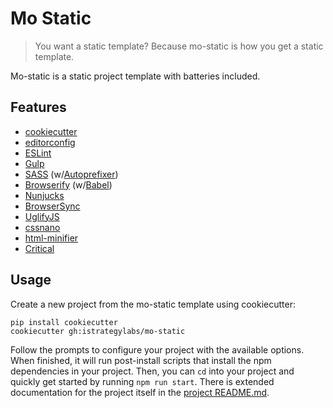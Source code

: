 # Mo Static

> You want a static template? Because mo-static is how you get a static
template.

Mo-static is a static project template with batteries included.

## Features

* [cookiecutter](https://github.com/audreyr/cookiecutter)
* [editorconfig](http://editorconfig.org/)
* [ESLint](http://eslint.org/)
* [Gulp](http://gulpjs.com/)
* [SASS](https://github.com/dlmanning/gulp-sass) (w/[Autoprefixer](https://autoprefixer.github.io/))
* [Browserify](http://browserify.org/) (w/[Babel](https://babeljs.io/))
* [Nunjucks](https://mozilla.github.io/nunjucks/)
* [BrowserSync](http://www.browsersync.io/)
* [UglifyJS](https://github.com/mishoo/UglifyJS2/)
* [cssnano](https://github.com/ben-eb/cssnano)
* [html-minifier](https://github.com/kangax/html-minifier)
* [Critical](https://github.com/addyosmani/critical)


## Usage

Create a new project from the mo-static template using cookiecutter:

```
pip install cookiecutter
cookiecutter gh:istrategylabs/mo-static
```

Follow the prompts to configure your project with the available options. When
finished, it will run post-install scripts that install the npm dependencies in
your project. Then, you can `cd` into your project and quickly get started by
running `npm run start`. There is extended documentation for the project itself
in the [project README.md](https://github.com/istrategylabs/mo-static/blob/master/%7B%7B%20cookiecutter.repo_name%20%7D%7D/README.md).
